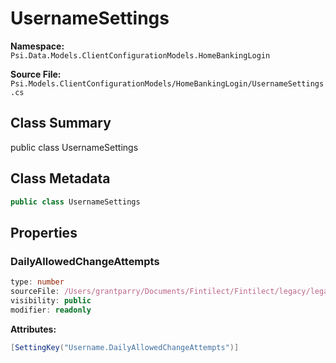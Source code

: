 # UsernameSettings

**Namespace:** `Psi.Data.Models.ClientConfigurationModels.HomeBankingLogin`

**Source File:** `Psi.Models.ClientConfigurationModels/HomeBankingLogin/UsernameSettings.cs`

## Class Summary

public class UsernameSettings

## Class Metadata

```typescript
public class UsernameSettings
```

## Properties

### DailyAllowedChangeAttempts

```typescript
type: number
sourceFile: /Users/grantparry/Documents/Fintilect/Fintilect/legacy/legacy-apis/Psi.Models.ClientConfigurationModels/HomeBankingLogin/UsernameSettings.cs
visibility: public
modifier: readonly
```

**Attributes:**
```csharp
[SettingKey("Username.DailyAllowedChangeAttempts")]
```
